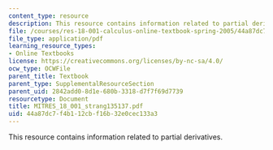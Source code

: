 ```yaml
---
content_type: resource
description: This resource contains information related to partial derivatives.
file: /courses/res-18-001-calculus-online-textbook-spring-2005/44a87dc7f4b112cbf16b32e0cec133a3_MITRES_18_001_strang135137.pdf
file_type: application/pdf
learning_resource_types:
- Online Textbooks
license: https://creativecommons.org/licenses/by-nc-sa/4.0/
ocw_type: OCWFile
parent_title: Textbook
parent_type: SupplementalResourceSection
parent_uid: 2842add0-8d1e-680b-3318-d7f7f69d7739
resourcetype: Document
title: MITRES_18_001_strang135137.pdf
uid: 44a87dc7-f4b1-12cb-f16b-32e0cec133a3
---
```

This resource contains information related to partial derivatives.